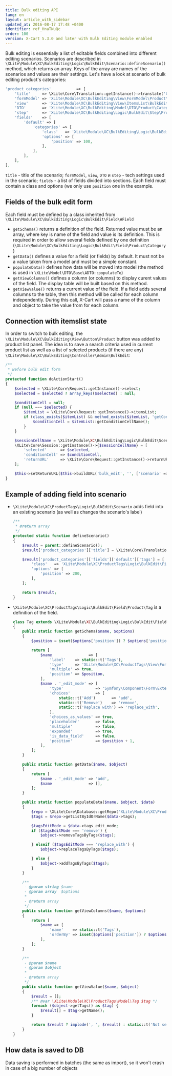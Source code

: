 ```yaml
---
title: Bulk editing API
lang: en
layout: article_with_sidebar
updated_at: 2016-08-17 17:48 +0400
identifier: ref_HnaTNuQc
order: 100
version: X-Cart 5.3.0 and later with Bulk Editing module enabled
---
```


Bulk editing is essentially a list of editable fields combined into different editing scenarios. Scenarios are described in `\XLite\Module\XC\BulkEditing\Logic\BulkEdit\Scenario::defineScenario()` method, which returns an array. Keys of the array are names of the scenarios and values are their settings. Let's have a look at scenario of bulk editing product's categories:

```php
'product_categories'           => [
    'title'     => \XLite\Core\Translation::getInstance()->translate('Categories'),
    'formModel' => 'XLite\Module\XC\BulkEditing\View\FormModel\Product\Categories',
    'view'      => 'XLite\Module\XC\BulkEditing\View\ItemsList\BulkEdit\Product\Category',
    'DTO'       => 'XLite\Module\XC\BulkEditing\Model\DTO\Product\Categories',
    'step'      => 'XLite\Module\XC\BulkEditing\Logic\BulkEdit\Step\Product',
    'fields'    => [
        'default' => [
            'categories' => [
                'class'   => 'XLite\Module\XC\BulkEditing\Logic\BulkEdit\Field\Product\Category',
                'options' => [
                    'position' => 100,
                ],
            ],
        ],
    ],
],
```

`title` - title of the scenario;
`formModel`, `view`, `DTO` и `step` - tech settings used in the scenario;
`fields` - a list of fields divided into sections. Each field must contain a class and options (we only use `position` one in the example.

## Fields of the bulk edit form

Each field must be defined by a class inherited from `\XLite\Module\XC\BulkEditing\Logic\BulkEdit\Field\AField`
*   `getSchema()` returns a definition of the field. Returned value must be an array, where key is name of the field and value is its definition. This is required in order to allow several fields defined by one definition (`\XLite\Module\XC\BulkEditing\Logic\BulkEdit\Field\Product\Category`)
*   `getData()` defines a value for a field (or fields) by default. It must not be a value taken from a model and must be a simple constant.
*   `populateData()` defines how data will be moved into model (the method is used in `\XLite\Model\DTO\Base\ADTO::populateTo`)
*   `getViewColumns()` defines a column (or columns) to display curent values of the field. The display table will be built based on this method.
*   `getViewValue()` returns a current value of the field. If a field adds several columns to the table, then this method will be called for each column independently. During this call, X-Cart will pass a name of the column and object to take the value from for each column.

## Connection with itemslist state

In order to switch to bulk editing, the `\XLite\Module\XC\BulkEditing\View\Button\Product` button was added to product list panel. The idea is to save a search criteria used in current product list as well as a list of selected products (if there are any) `\XLite\Module\XC\BulkEditing\Controller\Admin\BulkEdit`:

```php
/**
 * Before bulk edit form
 */
protected function doActionStart()
{
    $selected = \XLite\Core\Request::getInstance()->select;
    $selected = $selected ? array_keys($selected) : null;

    $conditionCell = null;
    if (null === $selected) {
        $itemList = \XLite\Core\Request::getInstance()->itemsList;
        if (class_exists($itemList) && method_exists($itemList, 'getConditionCellName')) {
            $conditionCell = $itemList::getConditionCellName();
        }
    }

    $sessionCellName = \XLite\Module\XC\BulkEditing\Logic\BulkEdit\Scenario::$searchCndSessionCell;
    \XLite\Core\Session::getInstance()->{$sessionCellName} = [
        'selected'      => $selected,
        'conditionCell' => $conditionCell,
        'returnURL'     => \XLite\Core\Request::getInstance()->returnURL,
    ];

    $this->setReturnURL($this->buildURL('bulk_edit', '', ['scenario' => $this->scenario]));
}
```

## Example of adding field into scenario

*   `\XLite\Module\XC\ProductTags\Logic\BulkEdit\Scenario` adds field into an existing scenario (as well as changes the scenario's label)

    ```php
    /**
     * @return array
     */
    protected static function defineScenario()
    {
        $result = parent::defineScenario();
        $result['product_categories']['title'] = \XLite\Core\Translation::getInstance()->translate('Categories and tags');

        $result['product_categories']['fields']['default']['tags'] = [
            'class'   => 'XLite\Module\XC\ProductTags\Logic\BulkEdit\Field\Product\Tag',
            'options' => [
                'position' => 200,
            ],
        ];

        return $result;
    }
    ```

*   `\XLite\Module\XC\ProductTags\Logic\BulkEdit\Field\Product\Tag` is a definition of the field.

    ```php
    class Tag extends \XLite\Module\XC\BulkEditing\Logic\BulkEdit\Field\AField
    {
        public static function getSchema($name, $options)
        {
            $position = isset($options['position']) ? $options['position'] : 0;

            return [
                $name                => [
                    'label'    => static::t('Tags'),
                    'type'     => 'XLite\Module\XC\ProductTags\View\FormModel\Type\TagsType',
                    'multiple' => true,
                    'position' => $position,
                ],
                $name . '_edit_mode' => [
                    'type'              => 'Symfony\Component\Form\Extension\Core\Type\ChoiceType',
                    'choices'           => [
                        static::t('Add')       => 'add',
                        static::t('Remove')    => 'remove',
                        static::t('Replace with') => 'replace_with',
                    ],
                    'choices_as_values' => true,
                    'placeholder'       => false,
                    'multiple'          => false,
                    'expanded'          => true,
                    'is_data_field'     => false,
                    'position'          => $position + 1,
                ],
            ];
        }

        public static function getData($name, $object)
        {
            return [
                $name . '_edit_mode' => 'add',
                $name                => [],
            ];
        }

        public static function populateData($name, $object, $data)
        {
            $repo = \XLite\Core\Database::getRepo('XLite\Module\XC\ProductTags\Model\Tag');
            $tags = $repo->getListByIdOrName($data->tags);

            $tagsEditMode = $data->tags_edit_mode;
            if ($tagsEditMode === 'remove') {
                $object->removeTagsByTags($tags);

            } elseif ($tagsEditMode === 'replace_with') {
                $object->replaceTagsByTags($tags);

            } else {
                $object->addTagsByTags($tags);
            }
        }

        /**
         - @param string $name
         - @param array  $options
         *
         - @return array
         */
        public static function getViewColumns($name, $options)
        {
            return [
                $name => [
                    'name'    => static::t('Tags'),
                    'orderBy' => isset($options['position']) ? $options['position'] : 0,
                ],
            ];
        }

        /**
         - @param $name
         - @param $object
         *
         - @return array
         */
        public static function getViewValue($name, $object)
        {
            $result = [];
            /** @var \XLite\Module\XC\ProductTags\Model\Tag $tag */
            foreach ($object->getTags() as $tag) {
                $result[] = $tag->getName();
            }

            return $result ? implode(', ', $result) : static::t('Not set');
        }
    }
    ```

## How data is saved to DB

Data saving is performed in batches (the same as import), so it won't crash in case of a big number of objects